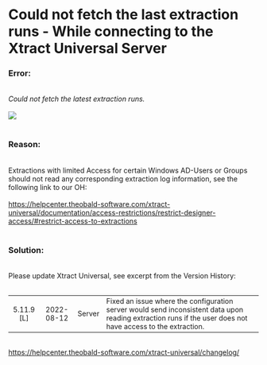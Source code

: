 # Could not fetch the last extraction runs - While connecting to the Xtract Universal Server

<!--html--><h3>Error:</h3><div><br></div><div><i>Could not fetch the latest extraction runs.</i></div><div><br></div><div><img src="https://support.theobald-software.com/helpdesk/File/Get/75135" class="resizable" style="max-width: 100%;"><br></div><div><br></div><h3>Reason:</h3><div><br></div><div>Extractions with limited Access for certain Windows AD-Users or Groups should not read any corresponding extraction log information, see the following link to our OH:</div><div><br></div><div><font color="#6ab0de"><a href="https://helpcenter.theobald-software.com/xtract-universal/documentation/access-restrictions/restrict-designer-access/#restrict-access-to-extractions" target="_blank" rel="nofollow">https://helpcenter.theobald-software.com/xtract-universal/documentation/access-restrictions/restrict-designer-access/#restrict-access-to-extractions</a></font></div><div><font color="#6ab0de"><br></font></div><h3>Solution:</h3><div><br></div><div>Please update Xtract Universal, see excerpt from the Version History:</div><div><br></div><div><table style="font-size: 14px;"><tbody><tr><td style="text-align: center;">5.11.9 [L]</td><td style="text-align: center;">2022-08-12</td><td style="text-align: center;">Server</td><td>Fixed an issue where the configuration server would send inconsistent data upon reading extraction runs if the user does not have access to the extraction.</td></tr></tbody></table></div><div><br></div><div><a href="https://helpcenter.theobald-software.com/xtract-universal/changelog/" target="_blank">https://helpcenter.theobald-software.com/xtract-universal/changelog/</a><br></div>
